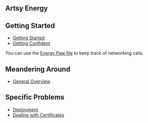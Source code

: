 ## Artsy Energy

Getting Started
---------------------

* [Getting Started](getting_started.md)
* [Getting Confident](getting_confident.md)

You can use the [Energy Paw file](http://artsy.github.io/blog/2016/04/14/net-working-with-paw/) to keep track of networking calls.

Meandering Around
---------------------
* [General Overview](overview.md)

Specific Problems
---------------------

* [Deployment](deployment.md)
* [Dealing with Certificates](https://developer.apple.com/library/ios/documentation/IDEs/Conceptual/AppDistributionGuide/Introduction/Introduction.html)
